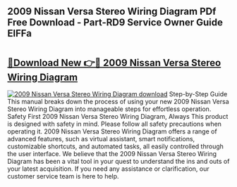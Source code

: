 ## 2009 Nissan Versa Stereo Wiring Diagram PDf Free Download - Part-RD9 Service Owner Guide ElFFa

# <h2><a href="http://dfjgust.blite.top/?on=2009+Nissan+Versa+Stereo+Wiring+Diagram">🔗Download New 👉🔴 2009 Nissan Versa Stereo Wiring Diagram</a></h2>

[![2009 Nissan Versa Stereo Wiring Diagram download](https://i.imgur.com/lujVjoI.png)](http://dfjgust.blite.top/?on=2009+Nissan+Versa+Stereo+Wiring+Diagram)
Step-by-Step Guide This manual breaks down the process of using your new 2009 Nissan Versa Stereo Wiring Diagram into manageable steps for effortless operation. Safety First 2009 Nissan Versa Stereo Wiring Diagram, Always This product is designed with safety in mind. Please follow all safety precautions when operating it. 2009 Nissan Versa Stereo Wiring Diagram offers a range of advanced features, such as virtual assistant, smart notifications, customizable shortcuts, and automated tasks, all easily controlled through the user interface. We believe that the 2009 Nissan Versa Stereo Wiring Diagram has been a vital tool in your quest to understand the ins and outs of your latest acquisition. If you need any assistance or clarification, our customer service team is here to help.
